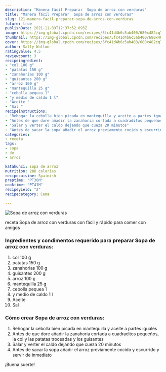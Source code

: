 ```yaml
---
description: "Manera fácil Preparar  Sopa de arroz con verduras"
title: "Manera fácil Preparar  Sopa de arroz con verduras"
slug: 121-manera-facil-preparar-sopa-de-arroz-con-verduras
future: true
publishDate: 2021-11-09T12:37:52.093Z
image: https://img-global.cpcdn.com/recipes/5fc41d4b6c5ab400/680x482cq70/sopa-de-arroz-con-verduras-foto-principal.jpg
thumbnail: https://img-global.cpcdn.com/recipes/5fc41d4b6c5ab400/680x482cq70/sopa-de-arroz-con-verduras-foto-principal.jpg
cover: https://img-global.cpcdn.com/recipes/5fc41d4b6c5ab400/680x482cq70/sopa-de-arroz-con-verduras-foto-principal.jpg
author: Sally Walton
ratingvalue: 4.5
reviewcount: 3
recipeingredient:
- "col 100 g"
- "patatas 150 g"
- "zanahorias 100 g"
- "guisantes 200 g"
- "arroz 100 g"
- "mantequilla 25 g"
- "cebolla pequea 1"
- "y medio de caldo 1 l"
- "Aceite "
- "Sal "
recipeinstructions:
- "Rehogar la cebolla bien picada en mantequilla y aceite a partes iguales"
- "Antes de que dore añadir la zanahoria cortada a cuadraditos pequeños, la col y las patatas troceadas y los guisantes"
- "Salar y verter el caldo dejando que cueza 20 minutos"
- "Antes de sacar la sopa añadir el arroz previamente cocido y escurrido y servir de inmediato"
categories:
- receta
tags:
- sopa
- de
- arroz

katakunci: sopa de arroz 
nutrition: 288 calories
recipecuisine: Spainish
preptime: "PT36M"
cooktime: "PT41M"
recipeyield: "2"
recipecategory: Cena

---
```



![Sopa de arroz con verduras](https://img-global.cpcdn.com/recipes/5fc41d4b6c5ab400/680x482cq70/sopa-de-arroz-con-verduras-foto-principal.jpg)

receta Sopa de arroz con verduras con fácil y rápido para comer con amigos

<!--inarticleads1-->

### Ingredientes y condimentos requerido para preparar Sopa de arroz con verduras:

1. col 100 g
1. patatas 150 g
1. zanahorias 100 g
1. guisantes 200 g
1. arroz 100 g
1. mantequilla 25 g
1. cebolla pequea 1
1. y medio de caldo 1 l
1. Aceite 
1. Sal 



<!--inarticleads2-->

### Cómo crear Sopa de arroz con verduras:

1. Rehogar la cebolla bien picada en mantequilla y aceite a partes iguales
1. Antes de que dore añadir la zanahoria cortada a cuadraditos pequeños, la col y las patatas troceadas y los guisantes
1. Salar y verter el caldo dejando que cueza 20 minutos
1. Antes de sacar la sopa añadir el arroz previamente cocido y escurrido y servir de inmediato



¡Buena suerte!

